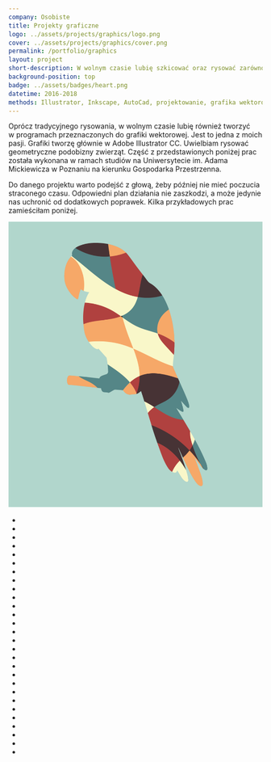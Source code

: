 ```yaml
---
company: Osobiste
title: Projekty graficzne
logo: ../assets/projects/graphics/logo.png
cover: ../assets/projects/graphics/cover.png
permalink: /portfolio/graphics
layout: project
short-description: W wolnym czasie lubię szkicować oraz rysować zarówno na zwykłej kartce papieru jak i&nbsp;w&nbsp;programach przeznaczonych głównie do tworzenia grafiki wektorowej
background-position: top
badge: ../assets/badges/heart.png
datetime: 2016-2018
methods: Illustrator, Inkscape, AutoCad, projektowanie, grafika wektorowa, umiejętności planowania, umiejętności twórczego rozwiązywania problemów, zdolności manualne, umiejętność organizacji własnej pracy, projekt komputerowy
---
```


Oprócz tradycyjnego rysowania, w&nbsp;wolnym czasie lubię również tworzyć w&nbsp;programach przeznaczonych do grafiki wektorowej. Jest to jedna z&nbsp;moich pasji. Grafiki tworzę głównie w&nbsp;Adobe Illustrator&nbsp;CC. Uwielbiam rysować geometryczne podobizny zwierząt. Część z&nbsp;przedstawionych poniżej prac została wykonana w&nbsp;ramach studiów na Uniwersytecie im.&nbsp;Adama Mickiewicza w&nbsp;Poznaniu na kierunku Gospodarka Przestrzenna.

Do danego projektu warto podejść z&nbsp;głową, żeby później nie mieć poczucia straconego czasu. Odpowiedni plan działania nie zaszkodzi, a&nbsp;może jedynie nas uchronić od dodatkowych poprawek. Kilka przykładowych prac zamieściłam poniżej.

<div class="project-image">
	<img src="../assets/projects/graphics/0.png" />
</div>

<ul class="gallery">
	<li class="item" href="../assets/projects/graphics/1.jpg" style="background-image: url(../assets/projects/graphics/1.jpg);"></li>
	<li class="item" href="../assets/projects/graphics/1.png" style="background-image: url(../assets/projects/graphics/1.png);"></li>
	<li class="item" href="../assets/projects/graphics/2.jpg" style="background-image: url(../assets/projects/graphics/2.jpg);"></li>
	<li class="item" href="../assets/projects/graphics/3.jpg" style="background-image: url(../assets/projects/graphics/3.jpg);"></li>
	<li class="item" href="../assets/projects/graphics/4.jpg" style="background-image: url(../assets/projects/graphics/4.jpg);"></li>
	<li class="item" href="../assets/projects/graphics/5.jpg" style="background-image: url(../assets/projects/graphics/5.jpg);"></li>
	<li class="item" href="../assets/projects/graphics/6.jpg" style="background-image: url(../assets/projects/graphics/6.jpg);"></li>
	<li class="item" href="../assets/projects/graphics/7.jpg" style="background-image: url(../assets/projects/graphics/7.jpg);"></li>
	<li class="item" href="../assets/projects/graphics/8.jpg" style="background-image: url(../assets/projects/graphics/8.jpg);"></li>
	<li class="item" href="../assets/projects/graphics/9.jpg" style="background-image: url(../assets/projects/graphics/9.jpg);"></li>
	<li class="item" href="../assets/projects/graphics/10.jpg" style="background-image: url(../assets/projects/graphics/10.jpg);"></li>
	<li class="item" href="../assets/projects/graphics/11.jpg" style="background-image: url(../assets/projects/graphics/11.jpg);"></li>
	<li class="item" href="../assets/projects/graphics/12.jpg" style="background-image: url(../assets/projects/graphics/12.jpg);"></li>
	<li class="item" href="../assets/projects/graphics/13.jpg" style="background-image: url(../assets/projects/graphics/13.jpg);"></li>
	<li class="item" href="../assets/projects/graphics/14.jpg" style="background-image: url(../assets/projects/graphics/14.jpg);"></li>
	<li class="item" href="../assets/projects/graphics/15.jpg" style="background-image: url(../assets/projects/graphics/15.jpg);"></li>
	<li class="item" href="../assets/projects/graphics/16.jpg" style="background-image: url(../assets/projects/graphics/16.jpg);"></li>
	<li class="item" href="../assets/projects/graphics/17.jpg" style="background-image: url(../assets/projects/graphics/17.jpg);"></li>
	<li class="item" href="../assets/projects/graphics/18.jpg" style="background-image: url(../assets/projects/graphics/18.jpg);"></li>
	<li class="item" href="../assets/projects/graphics/19.jpg" style="background-image: url(../assets/projects/graphics/19.jpg);"></li>
	<li class="item" href="../assets/projects/graphics/20.jpg" style="background-image: url(../assets/projects/graphics/20.jpg);"></li>
	<li class="item" href="../assets/projects/graphics/21.jpg" style="background-image: url(../assets/projects/graphics/21.jpg);"></li>
	<li class="item" href="../assets/projects/graphics/22.jpg" style="background-image: url(../assets/projects/graphics/22.jpg);"></li>
	<li class="item" href="../assets/projects/graphics/23.jpg" style="background-image: url(../assets/projects/graphics/23.jpg);"></li>
	<li class="item" href="../assets/projects/graphics/24.jpg" style="background-image: url(../assets/projects/graphics/24.jpg);"></li>
	<li class="item" href="../assets/projects/graphics/25.jpg" style="background-image: url(../assets/projects/graphics/25.jpg);"></li>
	<li class="item" href="../assets/projects/graphics/26.jpg" style="background-image: url(../assets/projects/graphics/26.jpg);"></li>
	<li class="item" href="../assets/projects/graphics/27.jpg" style="background-image: url(../assets/projects/graphics/27.jpg);"></li>
</ul>